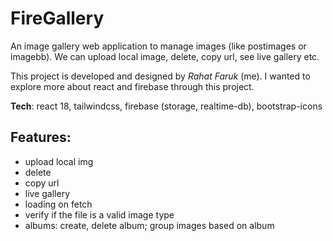 # FireGallery

An image gallery web application to manage images (like postimages or imagebb). We can upload local image, delete, copy url, see live gallery etc. 

This project is developed and designed by *Rahat Faruk* (me). I wanted to explore more about react and firebase through this project.  

**Tech**: react 18, tailwindcss, firebase (storage, realtime-db), bootstrap-icons

## Features:
  - upload local img
  - delete
  - copy url
  - live gallery
  - loading on fetch 
  - verify if the file is a valid image type
  - albums: create, delete album; group images based on album

